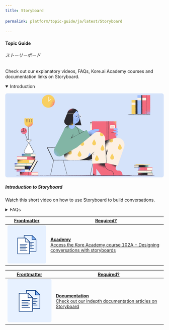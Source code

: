 ```yaml
---
title: Storyboard

permalink: platform/topic-guide/ja/latest/Storyboard

---
```

#### Topic Guide
###### ストーリーボード

   Check out our explanatory videos, FAQs, Kore.ai Academy courses and documentation links on Storyboard.
    
<details class="introduction-video" open>
  <summary>Introduction
  </summary>
  
   [![Introduction to Storyboard](images/VideoCoverImage.png)](https://drive.google.com/file/d/1ICMkN5MYkXrZ44SGaXgU9srWdFUBKU8I/preview)

  ##### Introduction to Storyboard
  Watch this short video on how to use Storyboard to build conversations. 

</details>

<details>
  <summary>FAQs
  </summary>

  <a class="doc-link" target="_blank" href="https://developer.kore.ai/docs/bots/bot-builder-tool/bot-creation/storyboard/?lang=ja">
 
  ストーリーボードとは

</a>

<a class="doc-link" target="_blank" href="https://developer.kore.ai/docs/bots/bot-builder-tool/knowledge-task/knowledge-ontology/?lang=ja">
 
  What are FAQs?

</a>
<a class="doc-link" target="_blank" href="https://developer.kore.ai/docs/bots/bot-builder-tool/dialog-task/dialog-tasks/?lang=ja">
 
  ダイアログタスクとは   


<a class="doc-link" target="_blank" href="https://developer.kore.ai/docs/bots/bot-builder-tool/bot-creation/storyboard/#Scenes?lang=ja">

  シーンとは

</a>


</details>



<a class="doc-link" target="_blank" href="https://academy.kore.ai/learningpath/course-102---designing-conversation-flows">
 

| Frontmatter | Required? |
|-------------|-------------|
| ![alt text](images/docIcon.svg "Title") | **Academy**  <br /> Access the Kore Academy course 102A - Designing conversations with storyboards | 


</a>


<a class="doc-link" target="_blank" href="https://developer.kore.ai/docs/bots/bot-builder-tool/bot-creation/storyboard/">
 

| Frontmatter | Required? |
|-------------|-------------|
| ![alt text](images/docIcon.svg "Title") | **Documentation**  <br /> Check out our indepth documentation articles on Storyboard | 


</a>
